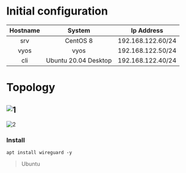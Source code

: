 # Initial configuration

|Hostname|System|Ip Address|
|:---:|:---:|:---:|
|srv|CentOS 8|192.168.122.60/24|
|vyos|vyos|192.168.122.50/24|
|cli|Ubuntu 20.04 Desktop|192.168.122.40/24|
# Topology
![1](https://user-images.githubusercontent.com/62337797/158861671-439ee359-e838-4c7e-a116-cabc3fc2d273.png)
---
![2](https://user-images.githubusercontent.com/62337797/158863199-85f32373-6b68-47f0-8ed6-d9f997bf28fe.png)

### Install 
```
apt install wireguard -y
```
> Ubuntu
```
```

